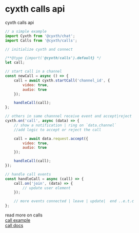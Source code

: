 # cyxth calls api

cyxth calls api

```js
// a simple example
import Cyxth from '@cyxth/chat';
import Calls from '@cyxth/calls';

// initialize cyxth and connect

/**@type {import('@cyxth/calls').default} */
let call;

// start call in a channel
const newCall = async () => {
	call = await cyxth.startCall('channel_id', {
		video: true,
		audio: true
	});

	handleCall(call);
};

// others in same channnel receive event and accept|reject
cyxth.on('call', async (data) => {
	// show a notification | ring on `data.channel`
	//add logic to accept or reject the call

	call = await data.request.accept({
		video: true,
		audio: true
	});

	handleCall(call);
});

// handle call events
const handleCall = async (call) => {
	call.on('join', (data) => {
		// update user element
	});

	// more events connected | leave | update|  end ..e.t.c
};
```

read more on calls  
[call example](https://cyxth.com/docs/advanced-chat)  
[call docs](https://cyxth.com/docs/calls)
